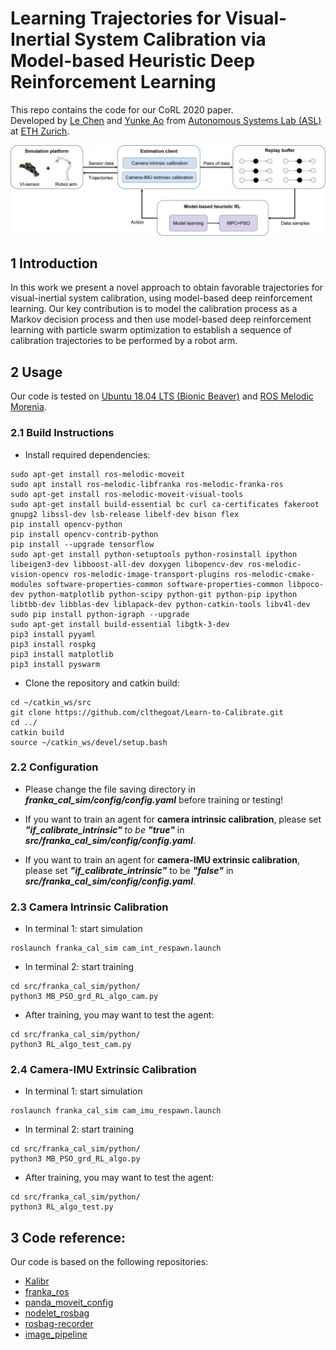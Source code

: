 # Learning Trajectories for Visual-Inertial System Calibration via Model-based Heuristic Deep Reinforcement Learning

This repo contains the code for our CoRL 2020 paper. <br> Developed by
[Le Chen](https://github.com/clthegoat) and
[Yunke Ao](https://github.com/ToolManChang)
from [Autonomous Systems Lab (ASL)](https://asl.ethz.ch/) at [ETH Zurich](https://ethz.ch/en.html).

<img src="support_file/img/framework.png" width="1000">

## 1 Introduction
In this work we present a novel approach to obtain favorable trajectories for visual-inertial system calibration, using model-based deep reinforcement learning. Our key contribution is to model the calibration process as a Markov decision process and then use model-based deep reinforcement learning with particle swarm optimization to establish a sequence of calibration trajectories to be performed by a robot arm.

## 2 Usage

Our code is tested on [Ubuntu 18.04 LTS (Bionic Beaver)](https://releases.ubuntu.com/18.04/) and [ROS Melodic Morenia](http://wiki.ros.org/melodic/Installation/Ubuntu).

### 2.1 Build Instructions

* Install required dependencies:

```
sudo apt-get install ros-melodic-moveit
sudo apt install ros-melodic-libfranka ros-melodic-franka-ros
sudo apt-get install ros-melodic-moveit-visual-tools
sudo apt-get install build-essential bc curl ca-certificates fakeroot gnupg2 libssl-dev lsb-release libelf-dev bison flex
pip install opencv-python
pip install opencv-contrib-python
pip install --upgrade tensorflow
sudo apt-get install python-setuptools python-rosinstall ipython libeigen3-dev libboost-all-dev doxygen libopencv-dev ros-melodic-vision-opencv ros-melodic-image-transport-plugins ros-melodic-cmake-modules software-properties-common software-properties-common libpoco-dev python-matplotlib python-scipy python-git python-pip ipython libtbb-dev libblas-dev liblapack-dev python-catkin-tools libv4l-dev
sudo pip install python-igraph --upgrade
sudo apt-get install build-essential libgtk-3-dev
pip3 install pyyaml
pip3 install rospkg
pip3 install matplotlib
pip3 install pyswarm
```

* Clone the repository and catkin build:

```
cd ~/catkin_ws/src
git clone https://github.com/clthegoat/Learn-to-Calibrate.git
cd ../
catkin build
source ~/catkin_ws/devel/setup.bash
```

### 2.2 Configuration

* Please change the file saving directory in ***franka_cal_sim/config/config.yaml*** before training or testing!

* If you want to train an agent for **camera intrinsic calibration**, please set ***"if_calibrate_intrinsic"** to be **"true"*** in ***src/franka_cal_sim/config/config.yaml***.

* If you want to train an agent for **camera-IMU extrinsic calibration**, please set ***"if_calibrate_intrinsic"*** to be ***"false"*** in ***src/franka_cal_sim/config/config.yaml***.

### 2.3 Camera Intrinsic Calibration

* In terminal 1: start simulation

```
roslaunch franka_cal_sim cam_int_respawn.launch
```

* In terminal 2: start training

```
cd src/franka_cal_sim/python/
python3 MB_PSO_grd_RL_algo_cam.py
```

* After training, you may want to test the agent:

```
cd src/franka_cal_sim/python/
python3 RL_algo_test_cam.py
```

### 2.4 Camera-IMU Extrinsic Calibration

* In terminal 1: start simulation

```
roslaunch franka_cal_sim cam_imu_respawn.launch
```

* In terminal 2: start training

```
cd src/franka_cal_sim/python/
python3 MB_PSO_grd_RL_algo.py
```

* After training, you may want to test the agent:

```
cd src/franka_cal_sim/python/
python3 RL_algo_test.py
```

## 3 Code reference:

Our code is based on the following repositories:

* [Kalibr](https://github.com/ethz-asl/kalibr)
* [franka_ros](https://github.com/erdalpekel/franka_ros)
* [panda_moveit_config](https://github.com/erdalpekel/panda_moveit_config)
* [nodelet_rosbag](https://github.com/osrf/nodelet_rosbag.git)
* [rosbag-recorder](https://github.com/chili-epfl/rosbag-recorder.git)
* [image_pipeline](https://github.com/ros-perception/image_pipeline.git)
